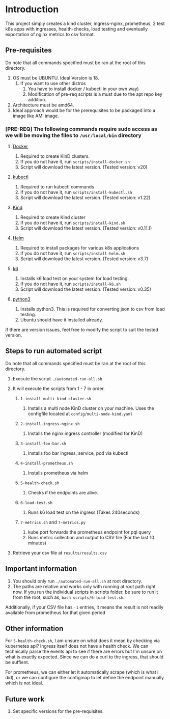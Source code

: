 # Introduction

This project simply creates a kind cluster, ingress-nginx, prometheus, 2 test k8s apps with ingresses, health-checks, load testing and eventually exportation of nginx metrics to csv format.

## Pre-requisites

Do note that all commands specified must be ran at the root of this directory.

1. OS must be UBUNTU. Ideal Version is 18.
   1. If you want to use other distros
      1. You have to install docker / kubectl in your own way)
      1. Modification of pre-req scripts is a must due to the apt repo key addition.
1. Architecture must be amd64.
1. Ideal approach would be for the prerequisites to be packaged into a image like AMI image.

### [PRE-REQ] The following commands require sudo access as we will be moving the files to `/usr/local/bin` directory

1. [Docker](https://docs.docker.com/engine/install/ubuntu/)
   1. Required to create KinD clusters.
   1. If you do not have it, run `scripts/install-docker.sh`
   1. Script will download the latest version. (Tested version: v20)

1. [kubectl](https://kubernetes.io/docs/tasks/tools/install-kubectl-linux/)
   1. Required to run kubectl commands
   1. If you do not have it, run `scripts/install-kubectl.sh`
   1. Script will download the latest version. (Tested version: v1.22)

1. [Kind](https://kind.sigs.k8s.io/docs/user/quick-start/#installing-with-a-package-manager)
   1. Required to create Kind cluster
   1. If you do not have it, run `scripts/install-kind.sh`
   1. Script will download the latest version. (Tested version: v0.11.1)

1. [Helm](https://helm.sh/docs/intro/install/)
   1. Required to install packages for various k8s applications
   1. If you do not have it, run `scripts/install-helm.sh`
   1. Script will download the latest version. (Tested version: v3.7)

1. [k6](https://k6.io/docs/getting-started/installation/)
   1. Installs k6 load test on your system for load testing.
   1. If you do not have it, run `scripts/install-k6.sh`
   1. Script will download the latest version. (Tested version: v0.35)

1. [python3](https://www.python.org/downloads/)
   1. Installs python3. This is required for converting json to csv from load testing.
   1. Ubuntu should have it installed already.

If there are version issues, feel free to modify the script to suit the tested version.

## Steps to run automated script

Do note that all commands specified must be ran at the root of this directory.

1. Execute the script `./automated-run-all.sh`

1. It will execute the scripts from 1 - 7 in order.
   1. `1-install-multi-kind-cluster.sh`
      1. Installs a multi node KinD cluster on your machine. Uses the configfile located at `config/multi-node-kind.yaml`

   1. `2-install-ingress-nginx.sh`
      1. Installs the nginx ingress controller (modified for KinD)

   1. `3-install-foo-bar.sh`
      1. Installs foo bar ingress, service, pod via kubectl

   1. `4-install-prometheus.sh`
      1. Installs prometheus via helm

   1. `5-health-check.sh`
      1. Checks if the endpoints are alive.

   1. `6-load-test.sh`
      1. Runs k6 load test on the ingress (Takes 240seconds)

   1. `7-metrics.sh` and `7-metrics.py`
      1. kube port forwards the prometheus endpoint for pql query
      1. Runs metric collection and output to CSV file (For the last 10 minutes)

1. Retrieve your csv file at `results/results.csv`

## Important information

1. You should only run `./automated-run-all.sh` at root directory.
1. The paths are relative and works only with running at root path right now. If you run the individual scripts in scripts folder, be sure to run it from the root, such as, `bash scripts/6-load-test.sh`.

Additionally, if your CSV file has `-1` entries, it means the result is not readily available from prometheus for that given period

## Other information

For `5-health-check.sh`, I am unsure on what does it mean by checking via kubernetes api? Ingress itself does not have a health check.
We can technically parse the events api to see if there are errors but I'm unsure on what is exactly expected.
Since we can do a curl to the ingress, that should be suffient.

For prometheus, we can either let it automatically scrape (which is what i did), or we can configure the configmap to let define the endpoint manually which is not ideal.

## Future work

1. Set specific versions for the pre-requisites.
